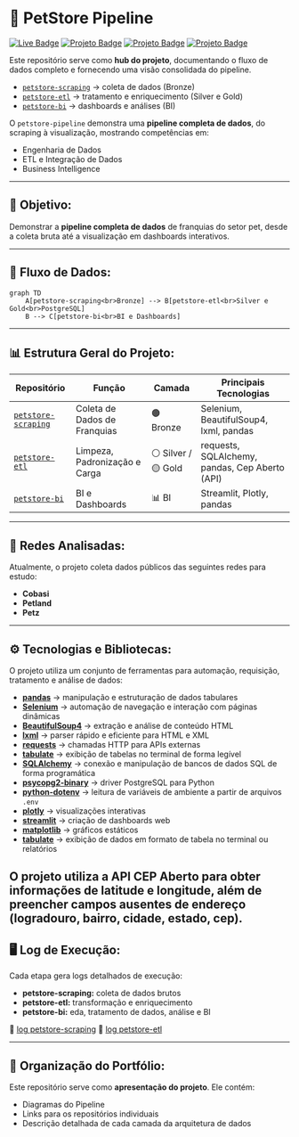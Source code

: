 # 🐾 PetStore Pipeline
[![Live Badge](https://img.shields.io/badge/-Live-2B5482?style=flat-square&logo=streamlit&logoColor=fff)](https://bi-petstore.streamlit.app/)
[![Projeto Badge](https://img.shields.io/badge/-petstore--scraping-2B5482?style=flat-square&logo=github&logoColor=fff)](https://github.com/rafa-trindade/petstore-scraping)
[![Projeto Badge](https://img.shields.io/badge/-petstore--etl-2B5482?style=flat-square&logo=github&logoColor=fff)](https://github.com/rafa-trindade/petstore-etl)
[![Projeto Badge](https://img.shields.io/badge/-petstore--bi-2B5482?style=flat-square&logo=github&logoColor=fff)](https://github.com/rafa-trindade/petstore-bi)


Este repositório serve como **hub do projeto**, documentando o fluxo de dados completo e fornecendo uma visão consolidada do pipeline.

* [`petstore-scraping`](https://github.com/rafa-trindade/petstore-scraping) → coleta de dados (Bronze)
* [`petstore-etl`](https://github.com/rafa-trindade/petstore-etl) → tratamento e enriquecimento (Silver e Gold)
* [`petstore-bi`](https://github.com/rafa-trindade/petstore-bi) → dashboards e análises (BI)

O `petstore-pipeline` demonstra uma **pipeline completa de dados**, do scraping à visualização, mostrando competências em:

* Engenharia de Dados
* ETL e Integração de Dados
* Business Intelligence

---

## 📌 Objetivo:

Demonstrar a **pipeline completa de dados** de franquias do setor pet, desde a coleta bruta até a visualização em dashboards interativos.

---

## 🧩 Fluxo de Dados:

```mermaid
graph TD
    A[petstore-scraping<br>Bronze] --> B[petstore-etl<br>Silver e Gold<br>PostgreSQL]
    B --> C[petstore-bi<br>BI e Dashboards]
```

---

## 📊 Estrutura Geral do Projeto:

| Repositório | Função | Camada | Principais Tecnologias |
| ----------------- | ----------------------------- | ------------------ | -------------------------------------- |
| [`petstore-scraping`](https://github.com/rafa-trindade/petstore-scraping) | Coleta de Dados de Franquias | 🟤 Bronze | Selenium, BeautifulSoup4, lxml, pandas |
| [`petstore-etl`](https://github.com/rafa-trindade/petstore-etl) | Limpeza, Padronização e Carga | ⚪ Silver / 🟡 Gold | requests, SQLAlchemy, pandas, Cep Aberto (API) |
| [`petstore-bi`](https://github.com/rafa-trindade/petstore-bi) | BI e Dashboards | 📊 BI | Streamlit, Plotly, pandas |

---

## 🏪 Redes Analisadas:

Atualmente, o projeto coleta dados públicos das seguintes redes para estudo:

* **Cobasi**
* **Petland**
* **Petz**

---

## ⚙️ Tecnologias e Bibliotecas:

O projeto utiliza um conjunto de ferramentas para automação, requisição, tratamento e análise de dados:

* [**pandas**](https://pypi.org/project/pandas/) → manipulação e estruturação de dados tabulares
* [**Selenium**](https://pypi.org/project/selenium/) → automação de navegação e interação com páginas dinâmicas  
* [**BeautifulSoup4**](https://pypi.org/project/beautifulsoup4/) → extração e análise de conteúdo HTML  
* [**lxml**](https://pypi.org/project/lxml/) → parser rápido e eficiente para HTML e XML
* [**requests**](https://pypi.org/project/requests/) → chamadas HTTP para APIs externas  
* [**tabulate**](https://pypi.org/project/tabulate/) → exibição de tabelas no terminal de forma legível  
* [**SQLAlchemy**](https://pypi.org/project/SQLAlchemy/) → conexão e manipulação de bancos de dados SQL de forma programática  
* [**psycopg2-binary**](https://pypi.org/project/psycopg2-binary/) → driver PostgreSQL para Python  
* [**python-dotenv**](https://pypi.org/project/python-dotenv/) → leitura de variáveis de ambiente a partir de arquivos `.env`
* [**plotly**](https://pypi.org/project/plotly/) → visualizações interativas
* [**streamlit**](https://pypi.org/project/streamlit/) → criação de dashboards web
* [**matplotlib**](https://pypi.org/project/matplotlib/) → gráficos estáticos
* [**tabulate**](https://pypi.org/project/tabulate/) → exibição de dados em formato de tabela no terminal ou relatórios  

O projeto utiliza a API **CEP Aberto** para obter informações de **latitude e longitude**, além de preencher campos ausentes de endereço (logradouro, bairro, cidade, estado, cep).
---

## 🖥️ Log de Execução:

Cada etapa gera logs detalhados de execução:

* **petstore-scraping:** coleta de dados brutos
* **petstore-etl:** transformação e enriquecimento
* **petstore-bi:** eda, tratamento de dados, análise e BI

🔗 [log petstore-scraping](https://raw.githubusercontent.com/rafa-trindade/petstore-scraping/refs/heads/main/logs/log.txt)
🔗 [log petstore-etl](https://raw.githubusercontent.com/rafa-trindade/petstore-etl/refs/heads/main/logs/log.txt)

---

## 🔗 Organização do Portfólio:

Este repositório serve como **apresentação do projeto**. Ele contém:

* Diagramas do Pipeline
* Links para os repositórios individuais
* Descrição detalhada de cada camada da arquitetura de dados


